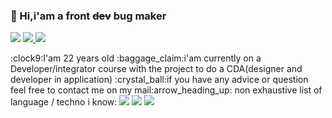 ### 👋 Hi,i'am a front ~~dev~~ bug maker  
<p>
<a>
    <img src='https://img.shields.io/badge/Mail-Renaud.Baussart%40proton.me-purple'>
</a>
<a href='https://www.linkedin.com/in/renaud-baussart-278b362bb/'>
    <img src='https://img.shields.io/badge/linkedin-blue'>
</a>
<a href='https://github.com/RenaudBaussart/Memo-CheatSheet'>
    <img src='https://img.shields.io/badge/My%20cheat%20sheet-lightyellow'>
</a>
</p>
:clock9:I'am 22 years old  
:baggage_claim:i'am currently on a Developer/integrator course with the project to do a CDA(designer and developer in application)  
:crystal_ball:if you have any advice or question feel free to contact me on my mail:arrow_heading_up:  
non exhaustive list of language / techno i know:  
<img src='https://img.shields.io/badge/c%2B%2B-blue'>
<img src='https://img.shields.io/badge/c%23-purple'>
<img src='https://img.shields.io/badge/HTML-CSS-blue'>


